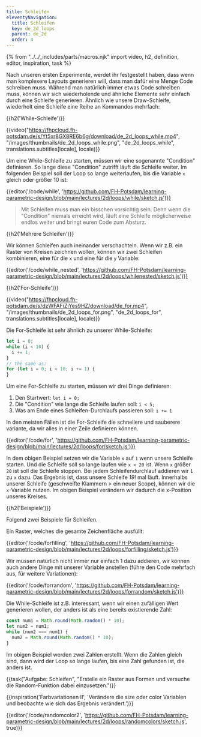 ```yaml
---
title: Schleifen
eleventyNavigation:
  title: Schleifen
  key: de_2d_loops
  parent: de_2d
  order: 4
---
```


{% from "../../_includes/parts/macros.njk" import video, h2, definition, editor, inspiration, task %}

Nach unseren ersten Experimente, werdet ihr festgestellt haben, dass wenn man komplexere Layouts generieren will, dass man dafür eine Menge Code schreiben muss. Während man natürlich immer etwas Code schreiben muss, können wir sich wiederholende und ähnliche Elemente sehr einfach durch eine Schleife generieren. Ähnlich wie unsere Draw-Schleife, wiederholt eine Schleife eine Reihe an Kommandos mehrfach:

{{h2('While-Schleife')}}

{{video("https://fhpcloud.fh-potsdam.de/s/Yt5xr8GX8RE6b6g/download/de_2d_loops_while.mp4", "/images/thumbnails/de_2d_loops_while.png", "de_2d_loops_while", translations.subtitles[locale], locale)}}
<!--
de:https://fhpcloud.fh-potsdam.de/s/Yt5xr8GX8RE6b6g/download/de_while.mp4
en:https://fhpcloud.fh-potsdam.de/s/onmYDyYM43GAMRS
-->

Um eine While-Schleife zu starten, müssen wir eine sogenannte "Condition" definieren. So lange diese "Condition" zutrifft läuft die Schleife weiter. Im folgenden Beispiel soll der Loop so lange weiterlaufen, bis die Variable `x` gleich oder größer 10 ist:

{{editor('/code/while', 'https://github.com/FH-Potsdam/learning-parametric-design/blob/main/lectures/2d/loops/while/sketch.js')}}

> Mit Schleifen muss man ein bisschen vorsichtig sein. Denn wenn die "Condition" niemals erreicht wird, läuft eine Schleife möglicherweise endlos weiter und bringt euren Code zum Absturz.

{{h2('Mehrere Schleifen')}}

Wir können Schleifen auch ineinander verschachteln. Wenn wir z.B. ein Raster von Kreisen zeichnen wollen, können wir zwei Schleifen kombinieren, eine für die `x` und eine für die `y` Variable:

{{editor('/code/while_nested', 'https://github.com/FH-Potsdam/learning-parametric-design/blob/main/lectures/2d/loops/whilenested/sketch.js')}}

{{h2('For-Schleife')}}

{{video("https://fhpcloud.fh-potsdam.de/s/dzWFAFiZiYes9HZ/download/de_for.mp4", "/images/thumbnails/de_2d_loops_for.png", "de_2d_loops_for", translations.subtitles[locale], locale)}}
<!--
de:https://fhpcloud.fh-potsdam.de/s/2e55m4LqkzpYKPy/download/de_for.mp4
en:https://fhpcloud.fh-potsdam.de/s/dzWFAFiZiYes9HZ/download/de_for.mp4
-->

Die For-Schleife ist sehr ähnlich zu unserer While-Schleife:

```js
let i = 0;
while (i < 10) {
  i += 1;
}
// the same as:
for (let i = 0; i < 10; i += 1) {
}
```

Um eine For-Schleife zu starten, müssen wir drei Dinge definieren:

1. Den Startwert: `let i = 0;`
2. Die "Condition" wie lange die Schleife laufen soll: `i < 5;`
3. Was am Ende eines Schleifen-Durchlaufs passieren soll: `i += 1`

In den meisten Fällen ist die For-Schleife die schnellere und sauberere variante, da wir alles in einer Zeile definieren können.

{{editor('/code/for', 'https://github.com/FH-Potsdam/learning-parametric-design/blob/main/lectures/2d/loops/for/sketch.js')}}

In dem obigen Beispiel setzen wir die Variable `x` auf `1` wenn unsere Schleife starten. Und die Schleife soll so lange laufen wie `x < 20` ist. Wenn `x` größer `20` ist soll die Schleife stoppen. Bei jedem Schleifendurchlauf addieren wir `1` zu `x` dazu. Das Ergebnis ist, dass unsere Schleife *19*! mal läuft. Innerhalbs unserer Schleife (geschweifte Klammern > ein neuer Scope), können wir die `x`-Variable nutzen. Im obigen Beispiel verändern wir dadurch die x-Position unseres Kreises.

{{h2('Beispiele')}}

Folgend zwei Beispiele für Schleifen.

Ein Raster, welches die gesamte Zeichenfläche ausfüllt:

{{editor('/code/forfilling', 'https://github.com/FH-Potsdam/learning-parametric-design/blob/main/lectures/2d/loops/forfilling/sketch.js')}}

Wir müssen natürlich nicht immer nur einfach 1 dazu addieren, wir können auch andere Dinge mit unserer Variable anstellen (führe den Code mehrfach aus, für weitere Variationen):

{{editor('/code/forrandom', 'https://github.com/FH-Potsdam/learning-parametric-design/blob/main/lectures/2d/loops/forrandom/sketch.js')}}

Die While-Schleife ist z.B. interessant, wenn wir einen zufälligen Wert generieren wollen, der anders ist als eine bereits existierende Zahl:

```js
const num1 = Math.round(Math.random() * 10);
let num2 = num1;
while (num2 === num1) {
  num2 = Math.round(Math.random() * 10);
}
```
Im obigen Beispiel werden zwei Zahlen erstellt. Wenn die Zahlen gleich sind, dann wird der Loop so lange laufen, bis eine Zahl gefunden ist, die anders ist.

{{task("Aufgabe: Schleifen", "Erstelle ein Raster aus Formen und versuche die Random-Funktion dabei einzusetzen.")}}

{{inspiration('Farbvariationen II', 'Verändere die size oder color Variablen und beobachte wie sich das Ergebnis verändert.')}}

{{editor('/code/randomcolor2', 'https://github.com/FH-Potsdam/learning-parametric-design/blob/main/lectures/2d/loops/randomcolors/sketch.js', true)}}